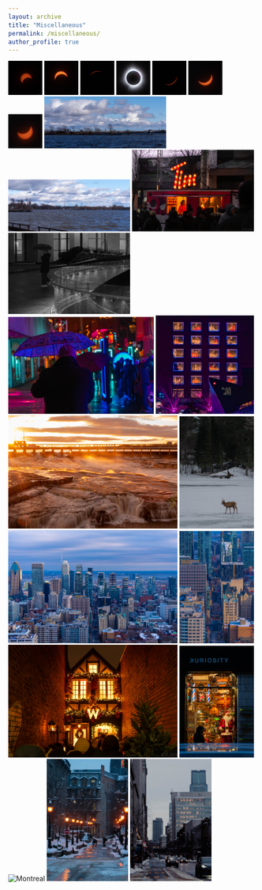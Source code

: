 ```yaml
---
layout: archive
title: "Miscellaneous"
permalink: /miscellaneous/
author_profile: true
---
```


<img src="../photos/solar_1.jpg" alt="Lachine" width="13.7%"/>
<img src="../photos/solar_2.jpg" alt="Lachine" width="13.7%"/>
<img src="../photos/solar_3.jpg" alt="Lachine" width="13.7%"/>
<img src="../photos/solar_4.jpg" alt="Lachine" width="13.7%"/>
<img src="../photos/solar_5.jpg" alt="Lachine" width="13.7%"/>
<img src="../photos/solar_6.jpg" alt="Lachine" width="13.7%"/>
<img src="../photos/solar_7.jpg" alt="Lachine" width="13.7%"/>

<img src="../photos/20240317-DSC07640.jpg" alt="Lachine" width="49%"/>
<img src="../photos/20240317-DSC07645.jpg" alt="Lachine" width="49%"/>

<img src="../photos/20240302-DSC07577-Enhanced-NR.jpg" alt="Place des Arts" width="49%"/>
<img src="../photos/20240302-DSC07587-Enhanced-NR.jpg" alt="Place des Arts" width="49%"/>

<img src="../photos/20240302-DSC07629-Enhanced-NR.jpg" alt="Place des Arts" width="58.5%"/>
<img src="../photos/20240302-DSC07627-Enhanced-NR.jpg" alt="Place des Arts" width="39.5%"/>


<img src="../photos/20240101-DSC07255-Enhanced-NR.jpg" alt="Ottawa" width="68%"/>
<img src="../photos/20240215-DSC07565-Enhanced-NR.jpg" alt="Parc Omega @ Montreal" width="30%"/>

<img src="../photos/20240210-DSC07293.jpg" alt="Montreal" width="68%"/>
<img src="../photos/20240210-DSC07290.jpg" alt="Montreal" width="30%"/>

<img src="../photos/20231224-DSC07071-Enhanced-NR.jpg" alt="Christmas Eve" width="68%"/>
<img src="../photos/20231209-DSC06726-Enhanced-NR.jpg" alt="Christmas" width="30%"/>

<img src="../photos/20231209-DSC06755.jpg" alt="Montreal" width="32.66%"/>
<img src="../photos/20231209-DSC06751-Enhanced-NR.jpg" alt="Montreal" width="32.66%"/>
<img src="../photos/20231209-DSC06651.jpg" alt="Montreal" width="32.66%"/>